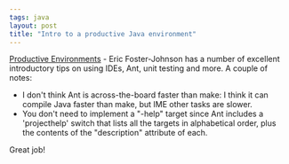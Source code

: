 ```yaml
---
tags: java
layout: post
title: "Intro to a productive Java environment"
---
```




<a href="http://www.freeroller.net/page/ericfj/20021219">Productive Environments</a> - Eric Foster-Johnson has a number of excellent introductory tips on using IDEs, Ant, unit testing and more. A couple of notes:

<p><ul>
  <li>I don't think Ant is across-the-board faster than make: I think it can compile Java faster than make, but IME other tasks are slower.</li>
  <li>You don't need to implement a "-help" target since Ant includes a 'projecthelp' switch that lists all the targets in alphabetical order, plus the contents of the "description" attribute of each.</li>
</ul>

<p>Great job!</p>


